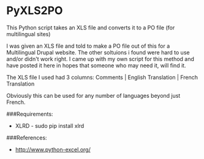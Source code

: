 PyXLS2PO
========

This Python script takes an XLS file and converts it to a PO file (for multilingual sites)

I was given an XLS file and told to make a PO file out of this for a Multilingual Drupal website.  The other soltuions i found were hard to use and/or didn't work right.  I came up with my own script for this method and have posted it here in hopes that someone who may need it, will find it.

The XLS file I used had 3 columns: Comments | English Translation | French Translation

Obviously this can be used for any number of languages beyond just French.

###Requirements:
 * XLRD - sudo pip install xlrd

###References:
 * <http://www.python-excel.org/>